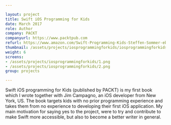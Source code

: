 ```yaml
---

layout: project
title: Swift iOS Programming for Kids
date: March 2017
role: Author
company: PACKT
companyurl: https://www.packtpub.com
refurl: https://www.amazon.com/Swift-Programming-Kids-Steffen-Sommer-ebook/dp/B01N6E8EB9/ref=sr_1_1?ie=UTF8&qid=1502998364&sr=8-1&keywords=swift+ios+programming+for+kids
thumbnail: /assets/projects/iosprogrammingforkids/iosprogrammingforkids.png
weight: 6
screens:
- /assets/projects/iosprogrammingforkids/1.png
- /assets/projects/iosprogrammingforkids/2.png
group: projects

---
```


Swift iOS programming for Kids (published by PACKT) is my first book which I wrote together with Jim Campagno, an iOS developer from New York, US. The book targets kids with no prior programming experience and takes them from no experience to developing their first iOS application. My main motivation for saying yes to the project, were to try and contribute to make Swift more accessible, but also to become a better writer in general.